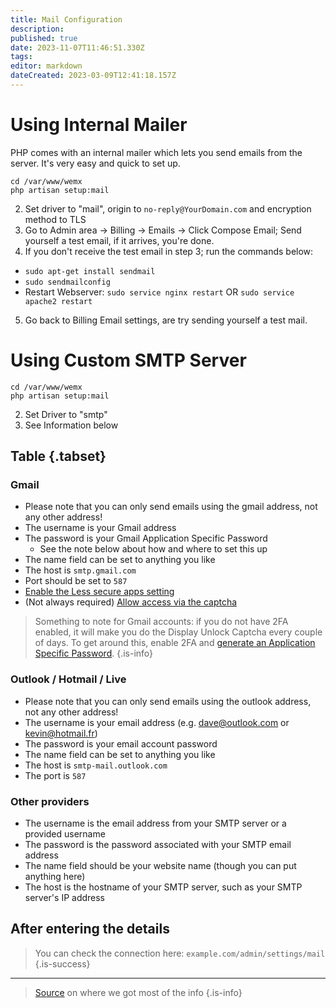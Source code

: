 ```yaml
---
title: Mail Configuration
description: 
published: true
date: 2023-11-07T11:46:51.330Z
tags: 
editor: markdown
dateCreated: 2023-03-09T12:41:18.157Z
---
```


# Using Internal Mailer
PHP comes with an internal mailer which lets you send emails from the server. It's very easy and quick to set up.

```shell
cd /var/www/wemx
php artisan setup:mail
```
2. Set driver to "mail", origin to `no-reply@YourDomain.com` and encryption method to TLS
3. Go to Admin area -> Billing -> Emails -> Click Compose Email; Send yourself a test email, if it arrives, you're done.
4. If you don't receive the test email in step 3; run the commands below:
- `sudo apt-get install sendmail`
- `sudo sendmailconfig`
- Restart Webserver: `sudo service nginx restart` OR `sudo service apache2 restart` 
5. Go back to Billing Email settings, are try sending yourself a test mail.

# Using Custom SMTP Server
```shell
cd /var/www/wemx
php artisan setup:mail
```
2. Set Driver to "smtp"
3. See Information below

## Table {.tabset}

### Gmail
- Please note that you can only send emails using the gmail address, not any other address!
- The username is your Gmail address
- The password is your Gmail Application Specific Password
	- See the note below about how and where to set this up
- The name field can be set to anything you like
- The host is `smtp.gmail.com`
- Port should be set to `587`
- [Enable the Less secure apps setting](https://myaccount.google.com/lesssecureapps?pli=1)
- (Not always required) [Allow access via the captcha](https://accounts.google.com/b/0/DisplayUnlockCaptcha)

> Something to note for Gmail accounts: if you do not have 2FA enabled, it will make you do the Display Unlock Captcha every couple of days. To get around this, enable 2FA and [generate an Application Specific Password](https://support.google.com/accounts/answer/185833?hl=en).
{.is-info}

### Outlook / Hotmail / Live
- Please note that you can only send emails using the outlook address, not any other address!
- The username is your email address (e.g. dave@outlook.com or kevin@hotmail.fr)
- The password is your email account password
- The name field can be set to anything you like
- The host is `smtp-mail.outlook.com`
- The port is `587`

### Other providers
- The username is the email address from your SMTP server or a provided username
- The password is the password associated with your SMTP email address
- The name field should be your website name (though you can put anything here)
- The host is the hostname of your SMTP server, such as your SMTP server's IP address

## After entering the details
> You can check the connection here: `example.com/admin/settings/mail`
{.is-success}

---

> [Source](https://docs.namelessmc.com/en/smtp) on where we got most of the info
{.is-info}